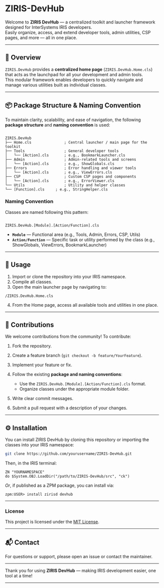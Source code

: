 # ZIRIS-DevHub
Welcome to **ZIRIS DevHub** — a centralized toolkit and launcher framework designed for InterSystems IRIS developers.  
Easily organize, access, and extend developer tools, admin utilities, CSP pages, and more — all in one place.

---

## 🚀 Overview

`ZIRIS.DevHub` provides a **centralized home page** (`ZIRIS.DevHub.Home.cls`) that acts as the launchpad for all your development and admin tools.  
This modular framework enables developers to quickly navigate and manage various utilities built as individual classes.

---

## 📦 Package Structure & Naming Convention

To maintain clarity, scalability, and ease of navigation, the following **package structure** and **naming convention** is used:

```

ZIRIS.DevHub
├── Home.cls               ; Central launcher / main page for the toolkit
├── Tools                  ; General developer tools
│   └── [Action].cls       ; e.g., BookmarkLauncher.cls
├── Admin                  ; Admin-related tools and screens
│   └── [Action].cls       ; e.g., ShowGlobals.cls
├── Errors                 ; Error handling and viewer tools
│   └── [Action].cls       ; e.g., ViewErrors.cls
├── CSP                    ; Custom CSP pages and components
│   └── [Action].cls       ; e.g., ErrorViewer.cls
└── Utils                  ; Utility and helper classes
└── [Function].cls     ; e.g., StringHelper.cls

```

### Naming Convention

Classes are named following this pattern:

```

ZIRIS.DevHub.[Module].[Action/Function].cls

````

- **`Module`** — Functional area (e.g., Tools, Admin, Errors, CSP, Utils)  
- **`Action/Function`** — Specific task or utility performed by the class (e.g., ShowGlobals, ViewErrors, BookmarkLauncher)

---

## 📖 Usage

1. Import or clone the repository into your IRIS namespace.
2. Compile all classes.
3. Open the main launcher page by navigating to:

```CSP
/ZIRIS.DevHub.Home.cls
````

4. From the Home page, access all available tools and utilities in one place.

---

## 🤝 Contributions

We welcome contributions from the community! To contribute:

1. Fork the repository.
2. Create a feature branch (`git checkout -b feature/YourFeature`).
3. Implement your feature or fix.
4. Follow the existing **package and naming conventions**:

   * Use the `ZIRIS.DevHub.[Module].[Action/Function].cls` format.
   * Organize classes under the appropriate module folder.
5. Write clear commit messages.
6. Submit a pull request with a description of your changes.

---

## ⚙️ Installation

You can install ZIRIS DevHub by cloning this repository or importing the classes into your IRIS namespace:

```bash
git clone https://github.com/yourusername/ZIRIS-DevHub.git
````

Then, in the IRIS terminal:

```objectscript
ZN "YOURNAMESPACE"
do $System.OBJ.LoadDir("/path/to/ZIRIS-DevHub/src", "ck")
```

*Or*, if published as a ZPM package, you can install via:

```objectscript
zpm:USER> install zirisd devhub
```

---

### License

This project is licensed under the [MIT License](LICENSE).

---

## 📬 Contact

For questions or support, please open an issue or contact the maintainer.

---
Thank you for using **ZIRIS DevHub** — making IRIS development easier, one tool at a time!

---

